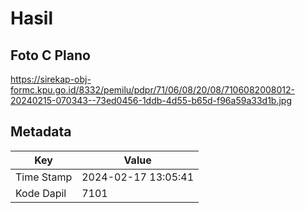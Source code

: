 # Hasil

## Foto C Plano

https://sirekap-obj-formc.kpu.go.id/8332/pemilu/pdpr/71/06/08/20/08/7106082008012-20240215-070343--73ed0456-1ddb-4d55-b65d-f96a59a33d1b.jpg


## Metadata

| Key        | Value               |
| ---------- | ------------------- |
| Time Stamp | 2024-02-17 13:05:41 |
| Kode Dapil | 7101                |



